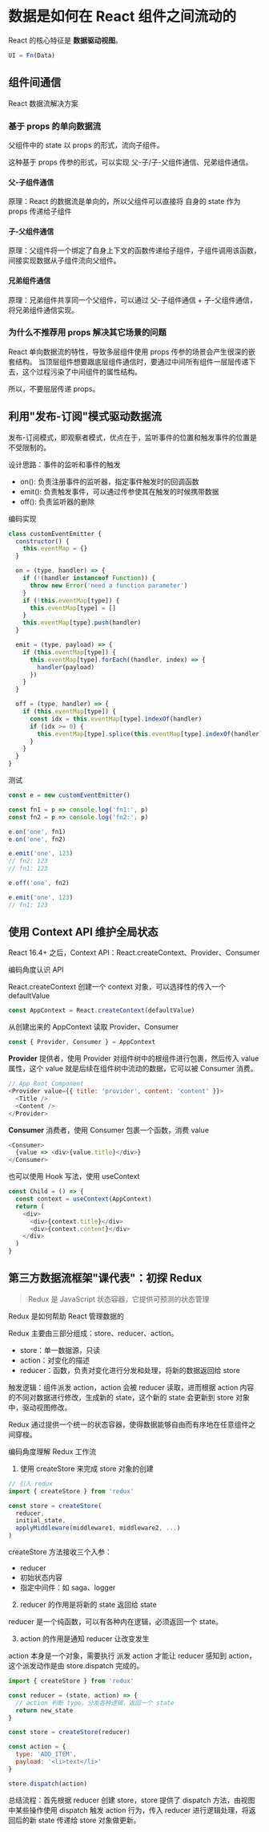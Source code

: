 
# 数据是如何在 React 组件之间流动的

React 的核心特征是 **数据驱动视图**。

```javascript
UI = Fn(Data)
```

## 组件间通信

React 数据流解决方案

### 基于 props 的单向数据流

父组件中的 state 以 props 的形式，流向子组件。

这种基于 props 传参的形式，可以实现 父-子/子-父组件通信、兄弟组件通信。

#### 父-子组件通信

原理：React 的数据流是单向的，所以父组件可以直接将 自身的 state 作为 props 传递给子组件

#### 子-父组件通信

原理：父组件将一个绑定了自身上下文的函数传递给子组件，子组件调用该函数，间接实现数据从子组件流向父组件。

#### 兄弟组件通信

原理：兄弟组件共享同一个父组件，可以通过 父-子组件通信 + 子-父组件通信，将兄弟组件通信实现。

### 为什么不推荐用 props 解决其它场景的问题

React 单向数据流的特性，导致多层组件使用 props 传参的场景会产生很深的嵌套结构。
当顶层组件想要跟底层组件通信时，要通过中间所有组件一层层传递下去，这个过程污染了中间组件的属性结构。

所以，不要层层传递 props。

## 利用"发布-订阅"模式驱动数据流

发布-订阅模式，即观察者模式，优点在于，监听事件的位置和触发事件的位置是不受限制的。

设计思路：事件的监听和事件的触发

- on(): 负责注册事件的监听器，指定事件触发时的回调函数
- emit(): 负责触发事件，可以通过传参使其在触发的时候携带数据
- off(): 负责监听器的删除

编码实现

```javascript
class customEventEmitter {
  constructor() {
    this.eventMap = {}
  }

  on = (type, handler) => {
    if (!(handler instanceof Function)) {
      throw new Error('need a function parameter')
    }
    if (!this.eventMap[type]) {
      this.eventMap[type] = []
    }
    this.eventMap[type].push(handler)
  }

  emit = (type, payload) => {
    if (this.eventMap[type]) {
      this.eventMap[type].forEach((handler, index) => {
        handler(payload)
      })
    }
  }

  off = (type, handler) => {
    if (this.eventMap[type]) {
      const idx = this.eventMap[type].indexOf(handler)
      if (idx >= 0) {
        this.eventMap[type].splice(this.eventMap[type].indexOf(handler) >>> 0, 1)
      }
    }
  }
}
```

测试

```javascript
const e = new customEventEmitter()

const fn1 = p => console.log('fn1:', p)
const fn2 = p => console.log('fn2:', p)

e.on('one', fn1)
e.on('one', fn2)

e.emit('one', 123)
// fn2: 123
// fn1: 123

e.off('one', fn2)

e.emit('one', 123)
// fn1: 123
```

## 使用 Context API 维护全局状态

React 16.4+ 之后，Context API：React.createContext、Provider、Consumer

编码角度认识 API

React.createContext 创建一个 context 对象，可以选择性的传入一个 defaultValue
```javascript
const AppContext = React.createContext(defaultValue)
```

从创建出来的 AppContext 读取 Provider、Consumer
```javascript
const { Provider, Consumer } = AppContext
```

**Provider** 提供者，使用 Provider 对组件树中的根组件进行包裹，然后传入 value 属性，这个 value 就是后续在组件树中流动的数据，它可以被 Consumer 消费。

```javascript
// App Root Component
<Provider value={{ title: 'provider', content: 'content' }}>
  <Title />
  <Content />
</Provider>
```

**Consumer** 消费者，使用 Consumer 包裹一个函数，消费 value

```javascript
<Consumer>
  {value => <div>{value.title}</div>}
</Consumer>
```

也可以使用 Hook 写法，使用 useContext

```javascript
const Child = () => {
  const context = useContext(AppContext)
  return (
    <div>
      <div>{context.title}</div>
      <div>{context.content}</div>
    </div>
  )
}
```

## 第三方数据流框架"课代表"：初探 Redux

> Redux 是 JavaScript 状态容器，它提供可预测的状态管理

Redux 是如何帮助 React 管理数据的

Redux 主要由三部分组成：store、reducer、action。

- store：单一数据源，只读
- action：对变化的描述
- reducer：函数，负责对变化进行分发和处理，将新的数据返回给 store

触发逻辑：组件派发 action，action 会被 reducer 读取，进而根据 action 内容的不同对数据进行修改，生成新的 state，这个新的 state 会更新到 store 对象中，驱动视图修改。

Redux 通过提供一个统一的状态容器，使得数据能够自由而有序地在任意组件之间穿梭。

编码角度理解 Redux 工作流

1. 使用 createStore 来完成 store 对象的创建
```javascript
// 引入 redux
import { createStore } from 'redux'

const store = createStore(
  reducer,
  initial_state,
  applyMiddleware(middleware1, middleware2, ...)
)
```

createStore 方法接收三个入参：
- reducer
- 初始状态内容
- 指定中间件：如 saga、logger

2. reducer 的作用是将新的 state 返回给 state

reducer 是一个纯函数，可以有各种内在逻辑，必须返回一个 state。

3. action 的作用是通知 reducer 让改变发生

action 本身是一个对象，需要执行 派发 action 才能让 reducer 感知到 action，这个派发动作是由 store.dispatch 完成的。

```javascript
import { createStore } from 'redux'

const reducer = (state, action) => {
  // action 判断 type，分发各种逻辑，返回一个 state
  return new_state
}

const store = createStore(reducer)

const action = {
  type: 'ADD_ITEM',
  payload: '<li>text</li>'
}

store.dispatch(action)
```

总结流程：首先根据 reducer 创建 store，store 提供了 dispatch 方法，由视图中某些操作使用 dispatch 触发 action 行为，传入 reducer 进行逻辑处理，将返回后的新 state 传递给 store 对象做更新。


